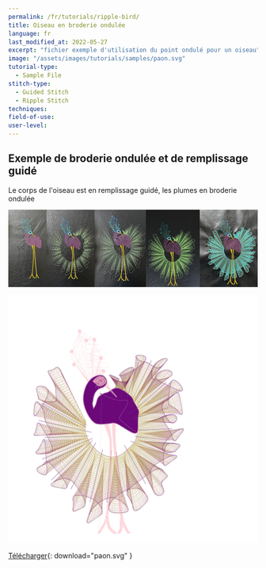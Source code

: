 ```yaml
---
permalink: /fr/tutorials/ripple-bird/
title: Oiseau en broderie ondulée
language: fr
last_modified_at: 2022-05-27
excerpt: "fichier exemple d'utilisation du point ondulé pour un oiseau"
image: "/assets/images/tutorials/samples/paon.svg"
tutorial-type:
  - Sample File
stitch-type:
  - Guided Stitch
  - Ripple Stitch
techniques:
field-of-use:
user-level:
---
```

## Exemple de broderie ondulée et de  remplissage guidé

Le corps de l'oiseau est en remplissage guidé, les plumes en broderie ondulée

![Exemple brodé](/assets/images/tutorials/tutorial-preview-images/paons.jpg)

![Exemple de frange](/assets/images/tutorials/samples/paon.svg)

[Télécharger](/assets/images/tutorials/samples/paon.svg){: download="paon.svg" }
